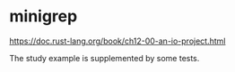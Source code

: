 # minigrep
https://doc.rust-lang.org/book/ch12-00-an-io-project.html

The study example is supplemented by some tests.
